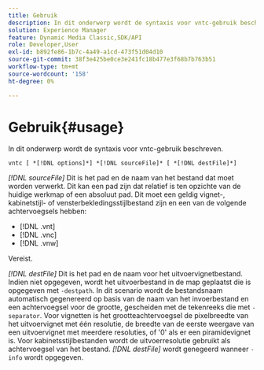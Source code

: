 ```yaml
---
title: Gebruik
description: In dit onderwerp wordt de syntaxis voor vntc-gebruik beschreven.
solution: Experience Manager
feature: Dynamic Media Classic,SDK/API
role: Developer,User
exl-id: b892fe86-1b7c-4a49-a1cd-473f51d04d10
source-git-commit: 38f3e425be0ce3e241fc18b477e3f68b7b763b51
workflow-type: tm+mt
source-wordcount: '158'
ht-degree: 0%

---
```


# Gebruik{#usage}

In dit onderwerp wordt de syntaxis voor vntc-gebruik beschreven.

`vntc [ *[!DNL options]*] *[!DNL sourceFile]* [ *[!DNL destFile]*]`

*[!DNL sourceFile]* Dit is het pad en de naam van het bestand dat moet worden verwerkt. Dit kan een pad zijn dat relatief is ten opzichte van de huidige werkmap of een absoluut pad. Dit moet een geldig vignet-, kabinetstijl- of vensterbekledingsstijlbestand zijn en een van de volgende achtervoegsels hebben:

* [!DNL .vnt]
* [!DNL .vnc]
* [!DNL .vnw]

Vereist.

*[!DNL destFile]* Dit is het pad en de naam voor het uitvoervignetbestand. Indien niet opgegeven, wordt het uitvoerbestand in de map geplaatst die is opgegeven met `-destpath`. In dit scenario wordt de bestandsnaam automatisch gegenereerd op basis van de naam van het invoerbestand en een achtervoegsel voor de grootte, gescheiden met de tekenreeks die met `-separator`. Voor vignetten is het grootteachtervoegsel de pixelbreedte van het uitvoervignet met één resolutie, de breedte van de eerste weergave van een uitvoervignet met meerdere resoluties, of &#39;0&#39; als er een piramidevignet is. Voor kabinetsstijlbestanden wordt de uitvoerresolutie gebruikt als achtervoegsel van het bestand. *[!DNL destFile]* wordt genegeerd wanneer `-info` wordt opgegeven.
